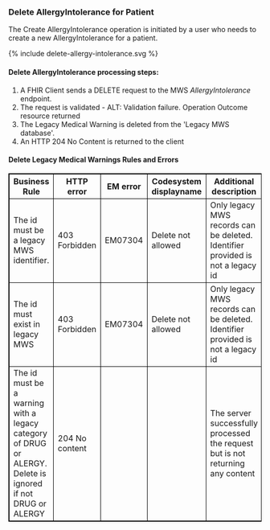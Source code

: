 

### Delete AllergyIntolerance  for Patient

The Create AllergyIntolerance  operation is initiated by a user who needs to create a new AllergyIntolerance for a patient.


<div>
{% include delete-allergy-intolerance.svg %}
</div>



####  Delete AllergyIntolerance processing steps:

1. A FHIR Client sends a DELETE request to the MWS *AllergyIntolerance* endpoint.
2. The request is validated - ALT: Validation failure. Operation Outcome resource returned
3. The Legacy Medical Warning is deleted from the 'Legacy MWS database'.
4. An HTTP 204 No Content is returned to the client



<h4>Delete Legacy Medical Warnings Rules and Errors</h4>
<table>
<style>
table, th, td {
  border: 1px solid black;
  border-collapse: collapse;
}
</style>
<tr><th>Business Rule</th>
<th>HTTP error</th>
<th>EM error</th>
<th>Codesystem displayname</th>
<th>Additional description</th></tr>

<tr><td>The id must be a legacy MWS identifier.</td>
<td>403 Forbidden</td>
<td>EM07304</td>
<td>Delete not allowed</td>
<td>Only legacy MWS records can be deleted. Identifier provided is not a legacy id</td></tr>

<tr><td>The id must exist in legacy MWS</td>
<td>403 Forbidden</td>
<td>EM07304</td>
<td>Delete not allowed</td>
<td>Only legacy MWS records can be deleted. Identifier provided is not a legacy id</td></tr>

<tr><td>The id must be a warning with a legacy category of DRUG or ALERGY. Delete is ignored if not DRUG or ALERGY</td>
<td>204 No content</td>
<td></td>
<td></td>
<td>The server successfully processed the request but is not returning any content</td></tr>
</table>


